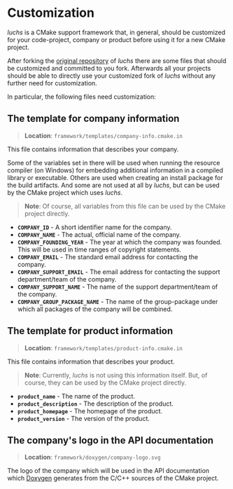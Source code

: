 # Customization

_luchs_ is a CMake support framework that, in general, should be customized for your code-project,
company or product before using it for a new CMake project.

After forking the [original repository](https://github.com/Bagira80/luchs) of _luchs_ there are
some files that should be customized and committed to you fork. Afterwards all your projects
should be able to directly use your customized fork of _luchs_ without any further need for
customization.

In particular, the following files need customization:


## The template for company information

> **Location**: `framework/templates/company-info.cmake.in`

This file contains information that describes your company.

Some of the variables set in there will be used when running the resource compiler (on Windows)
for embedding additional information in a compiled library or executable. Others are used when
creating an install package for the build artifacts. And some are not used at all by _luchs_, but
can be used by the CMake project which uses _luchs_.

> **Note**: Of course, all variables from this file can be used by the CMake project directly.

* **`COMPANY_ID`** - A short identifier name for the company.
* **`COMPANY_NAME`** - The actual, official name of the company.
* **`COMPANY_FOUNDING_YEAR`** - The year at which the company was founded. This will be used in
  time ranges of copyright statements.
* **`COMPANY_EMAIL`** - The standard email address for contacting the company.
* **`COMPANY_SUPPORT_EMAIL`** - The email address for contacting the support department/team of
  the company.
* **`COMPANY_SUPPORT_NAME`** - The name of the support department/team of the company.
* **`COMPANY_GROUP_PACKAGE_NAME`** - The name of the group-package under which all packages of the
  company will be combined.


## The template for product information

> **Location**: `framework/templates/product-info.cmake.in`

This file contains information that describes your product.

> **Note**: Currently, _luchs_ is not using this information itself. But, of course, they can be
> used by the CMake project directly.

* **`product_name`** - The name of the product.
* **`product_description`** - The description of the product.
* **`product_homepage`** - The homepage of the product.
* **`product_version`** - The version of the product.


## The company's logo in the API documentation

> **Location**: `framework/doxygen/company-logo.svg`

The logo of the company which will be used in the API documentation which
[Doxygen](https://www.doxygen.nl) generates from the C/C++ sources of the CMake project.

